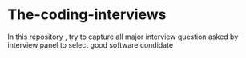 # The-coding-interviews
In this repository , try to capture all major interview question asked by interview panel to select good software condidate
